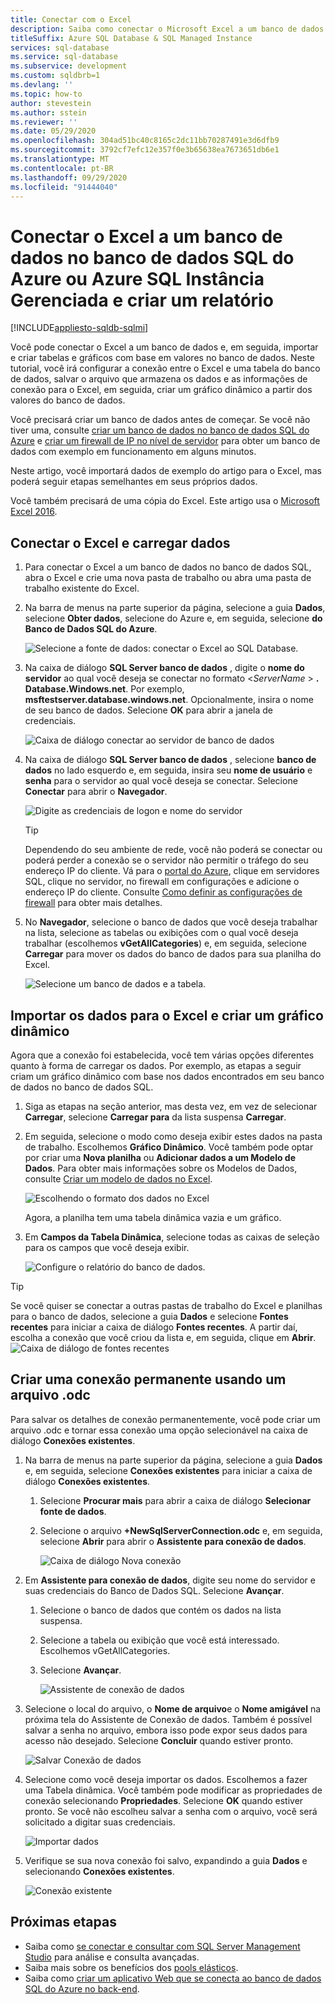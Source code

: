 ```yaml
---
title: Conectar com o Excel
description: Saiba como conectar o Microsoft Excel a um banco de dados no banco de dados SQL do Azure ou no Azure SQL Instância Gerenciada. Importar dados para o Excel para exploração de dados e geração de relatórios.
titleSuffix: Azure SQL Database & SQL Managed Instance
services: sql-database
ms.service: sql-database
ms.subservice: development
ms.custom: sqldbrb=1
ms.devlang: ''
ms.topic: how-to
author: stevestein
ms.author: sstein
ms.reviewer: ''
ms.date: 05/29/2020
ms.openlocfilehash: 304ad51bc40c8165c2dc11bb70287491e3d6dfb9
ms.sourcegitcommit: 3792cf7efc12e357f0e3b65638ea7673651db6e1
ms.translationtype: MT
ms.contentlocale: pt-BR
ms.lasthandoff: 09/29/2020
ms.locfileid: "91444040"
---
```

# <a name="connect-excel-to-a-database-in-azure-sql-database-or-azure-sql-managed-instance-and-create-a-report"></a>Conectar o Excel a um banco de dados no banco de dados SQL do Azure ou Azure SQL Instância Gerenciada e criar um relatório
[!INCLUDE[appliesto-sqldb-sqlmi](../includes/appliesto-sqldb-sqlmi.md)]

Você pode conectar o Excel a um banco de dados e, em seguida, importar e criar tabelas e gráficos com base em valores no banco de dados. Neste tutorial, você irá configurar a conexão entre o Excel e uma tabela do banco de dados, salvar o arquivo que armazena os dados e as informações de conexão para o Excel, em seguida, criar um gráfico dinâmico a partir dos valores do banco de dados.

Você precisará criar um banco de dados antes de começar. Se você não tiver uma, consulte [criar um banco de dados no banco de dados SQL do Azure](single-database-create-quickstart.md) e [criar um firewall de IP no nível de servidor](firewall-create-server-level-portal-quickstart.md) para obter um banco de dados com exemplo em funcionamento em alguns minutos.

Neste artigo, você importará dados de exemplo do artigo para o Excel, mas poderá seguir etapas semelhantes em seus próprios dados.

Você também precisará de uma cópia do Excel. Este artigo usa o [Microsoft Excel 2016](https://products.office.com/).

## <a name="connect-excel-and-load-data"></a>Conectar o Excel e carregar dados

1. Para conectar o Excel a um banco de dados no banco de dados SQL, abra o Excel e crie uma nova pasta de trabalho ou abra uma pasta de trabalho existente do Excel.
2. Na barra de menus na parte superior da página, selecione a guia **Dados**, selecione **Obter dados**, selecione do Azure e, em seguida, selecione **do Banco de Dados SQL do Azure**.

   ![Selecione a fonte de dados: conectar o Excel ao SQL Database.](./media/connect-excel/excel_data_source.png)

3. Na caixa de diálogo **SQL Server banco de dados** , digite o **nome do servidor** ao qual você deseja se conectar no formato <*ServerName* > **. Database.Windows.net**. Por exemplo, **msftestserver.database.windows.net**. Opcionalmente, insira o nome de seu banco de dados. Selecione **OK** para abrir a janela de credenciais.

   ![Caixa de diálogo conectar ao servidor de banco de dados](./media/connect-excel/server-name.png)

4. Na caixa de diálogo **SQL Server banco de dados** , selecione **banco de dados** no lado esquerdo e, em seguida, insira seu **nome de usuário** e **senha** para o servidor ao qual você deseja se conectar. Selecione **Conectar** para abrir o **Navegador**.

   ![Digite as credenciais de logon e nome do servidor](./media/connect-excel/connect-to-server.png)

   > [!TIP]
   > Dependendo do seu ambiente de rede, você não poderá se conectar ou poderá perder a conexão se o servidor não permitir o tráfego do seu endereço IP do cliente. Vá para o [portal do Azure](https://portal.azure.com/), clique em servidores SQL, clique no servidor, no firewall em configurações e adicione o endereço IP do cliente. Consulte [Como definir as configurações de firewall](firewall-configure.md) para obter mais detalhes.

5. No **Navegador**, selecione o banco de dados que você deseja trabalhar na lista, selecione as tabelas ou exibições com o qual você deseja trabalhar (escolhemos **vGetAllCategories**) e, em seguida, selecione **Carregar** para mover os dados do banco de dados para sua planilha do Excel.

    ![Selecione um banco de dados e a tabela.](./media/connect-excel/select-database-and-table.png)

## <a name="import-the-data-into-excel-and-create-a-pivot-chart"></a>Importar os dados para o Excel e criar um gráfico dinâmico

Agora que a conexão foi estabelecida, você tem várias opções diferentes quanto à forma de carregar os dados. Por exemplo, as etapas a seguir criam um gráfico dinâmico com base nos dados encontrados em seu banco de dados no banco de dados SQL.

1. Siga as etapas na seção anterior, mas desta vez, em vez de selecionar **Carregar**, selecione **Carregar para** da lista suspensa **Carregar**.
2. Em seguida, selecione o modo como deseja exibir estes dados na pasta de trabalho. Escolhemos **Gráfico Dinâmico**. Você também pode optar por criar uma **Nova planilha** ou **Adicionar dados a um Modelo de Dados**. Para obter mais informações sobre os Modelos de Dados, consulte [Criar um modelo de dados no Excel](https://support.office.com/article/Create-a-Data-Model-in-Excel-87E7A54C-87DC-488E-9410-5C75DBCB0F7B).

    ![Escolhendo o formato dos dados no Excel](./media/connect-excel/import-data.png)

    Agora, a planilha tem uma tabela dinâmica vazia e um gráfico.
3. Em **Campos da Tabela Dinâmica**, selecione todas as caixas de seleção para os campos que você deseja exibir.

    ![Configure o relatório do banco de dados.](./media/connect-excel/power-pivot-results.png)

> [!TIP]
> Se você quiser se conectar a outras pastas de trabalho do Excel e planilhas para o banco de dados, selecione a guia **Dados** e selecione **Fontes recentes** para iniciar a caixa de diálogo **Fontes recentes**. A partir daí, escolha a conexão que você criou da lista e, em seguida, clique em **Abrir**.
> ![Caixa de diálogo de fontes recentes](./media/connect-excel/recent-connections.png)

## <a name="create-a-permanent-connection-using-odc-file"></a>Criar uma conexão permanente usando um arquivo .odc

Para salvar os detalhes de conexão permanentemente, você pode criar um arquivo .odc e tornar essa conexão uma opção selecionável na caixa de diálogo **Conexões existentes**.

1. Na barra de menus na parte superior da página, selecione a guia **Dados** e, em seguida, selecione **Conexões existentes** para iniciar a caixa de diálogo **Conexões existentes**.
   1. Selecione **Procurar mais** para abrir a caixa de diálogo **Selecionar fonte de dados**.
   2. Selecione o arquivo **+NewSqlServerConnection.odc** e, em seguida, selecione **Abrir** para abrir o **Assistente para conexão de dados**.

      ![Caixa de diálogo Nova conexão](./media/connect-excel/new-connection.png)

2. Em **Assistente para conexão de dados**, digite seu nome do servidor e suas credenciais do Banco de Dados SQL. Selecione **Avançar**.
   1. Selecione o banco de dados que contém os dados na lista suspensa.
   2. Selecione a tabela ou exibição que você está interessado. Escolhemos vGetAllCategories.
   3. Selecione **Avançar**.

      ![Assistente de conexão de dados](./media/connect-excel/data-connection-wizard.png)

3. Selecione o local do arquivo, o **Nome de arquivo**e o **Nome amigável** na próxima tela do Assistente de Conexão de dados. Também é possível salvar a senha no arquivo, embora isso pode expor seus dados para acesso não desejado. Selecione **Concluir** quando estiver pronto.

    ![Salvar Conexão de dados](./media/connect-excel/save-data-connection.png)

4. Selecione como você deseja importar os dados. Escolhemos a fazer uma Tabela dinâmica. Você também pode modificar as propriedades de conexão selecionando **Propriedades**. Selecione **OK** quando estiver pronto. Se você não escolheu salvar a senha com o arquivo, você será solicitado a digitar suas credenciais.

    ![Importar dados](./media/connect-excel/import-data2.png)

5. Verifique se sua nova conexão foi salvo, expandindo a guia **Dados** e selecionando **Conexões existentes**.

    ![Conexão existente](./media/connect-excel/existing-connection.png)

## <a name="next-steps"></a>Próximas etapas

* Saiba como [se conectar e consultar com SQL Server Management Studio](connect-query-ssms.md) para análise e consulta avançadas.
* Saiba mais sobre os benefícios dos [pools elásticos](elastic-pool-overview.md).
* Saiba como [criar um aplicativo Web que se conecta ao banco de dados SQL do Azure no back-end](../../app-service/app-service-web-tutorial-dotnet-sqldatabase.md).
